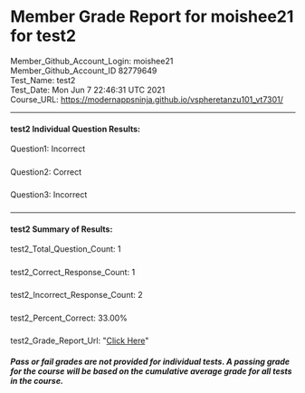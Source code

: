 # Member Grade Report for moishee21 for test2  
   
Member_Github_Account_Login: moishee21  
Member_Github_Account_ID 82779649  
Test_Name: test2  
Test_Date: Mon Jun  7 22:46:31 UTC 2021  
Course_URL: https://modernappsninja.github.io/vspheretanzu101_vt7301/  
   
---  
#### test2 Individual Question Results:  
Question1: Incorrect  
#####  
Question2: Correct  
#####  
Question3: Incorrect  
#####  
---  
#### test2 Summary of Results:  
test2_Total_Question_Count: 1  
#####  
test2_Correct_Response_Count: 1  
#####  
test2_Incorrect_Response_Count: 2  
#####  
test2_Percent_Correct: 33.00%  
#####  
test2_Grade_Report_Url: "[Click Here](https://github.com/modernappsninjas/moishee21/blob/main/static/userdata/courses/vspheretanzu101_vt7301/grade_report.pr830.test2.md)"
##### Pass or fail grades are not provided for individual tests. A passing grade for the course will be based on the cumulative average grade for all tests in the course.  
